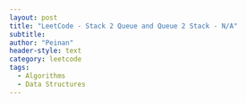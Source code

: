 ```yaml
---
layout: post
title: "LeetCode - Stack 2 Queue and Queue 2 Stack - N/A"
subtitle:
author: "Peinan"
header-style: text
category: leetcode
tags:
  - Algorithms
  - Data Structures
---
```


